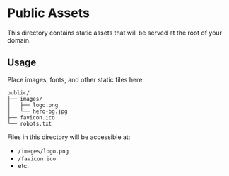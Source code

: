 # Public Assets

This directory contains static assets that will be served at the root of your domain.

## Usage

Place images, fonts, and other static files here:

```
public/
├── images/
│   ├── logo.png
│   └── hero-bg.jpg
├── favicon.ico
└── robots.txt
```

Files in this directory will be accessible at:
- `/images/logo.png`
- `/favicon.ico`
- etc.
